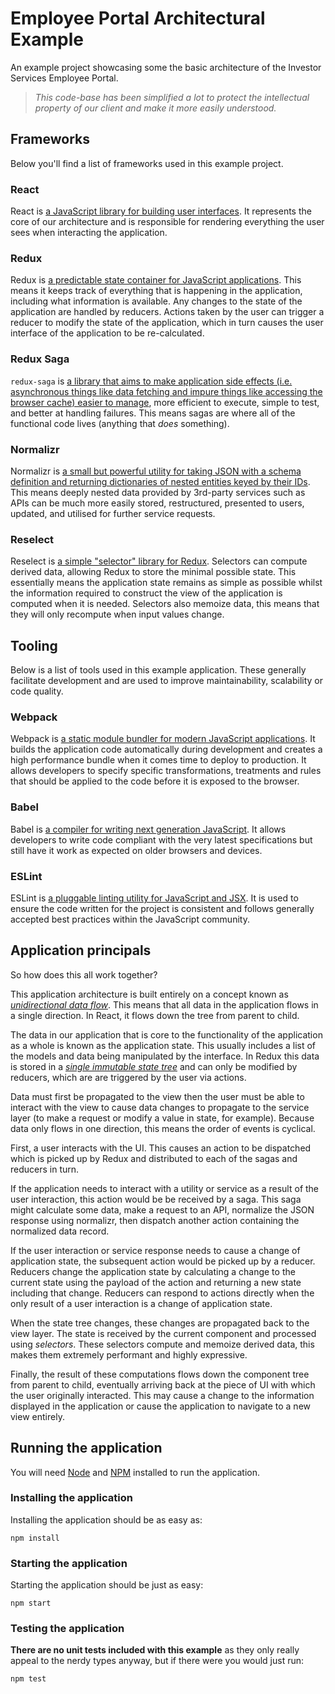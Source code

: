 # Employee Portal Architectural Example

An example project showcasing some the basic architecture of the Investor Services Employee Portal.

> *This code-base has been simplified _a lot_ to protect the intellectual property of our client and make it more easily understood.*

## Frameworks

Below you'll find a list of frameworks used in this example project.

### React

React is [a JavaScript library for building user interfaces](https://reactjs.org/). It represents the core of our architecture and is responsible for rendering everything the user sees when interacting the application.

### Redux

Redux is [a predictable state container for JavaScript applications](https://redux.js.org/). This means it keeps track of everything that is happening in the application, including what information is available. Any changes to the state of the application are handled by reducers. Actions taken by the user can trigger a reducer to modify the state of the application, which in turn causes the user interface of the application to be re-calculated.

### Redux Saga

`redux-saga` is [a library that aims to make application side effects (i.e. asynchronous things like data fetching and impure things like accessing the browser cache) easier to manage](https://github.com/redux-saga/redux-saga), more efficient to execute, simple to test, and better at handling failures. This means sagas are where all of the functional code lives (anything that _does_ something).

### Normalizr

Normalizr is [a small but powerful utility for taking JSON with a schema definition and returning dictionaries of nested entities keyed by their IDs](https://github.com/paularmstrong/normalizr). This means deeply nested data provided by 3rd-party services such as APIs can be much more easily stored, restructured, presented to users, updated, and utilised for further service requests.

### Reselect

Reselect is [a simple "selector" library for Redux](https://github.com/reactjs/reselect). Selectors can compute derived data, allowing Redux to store the minimal possible state. This essentially means the application state remains as simple as possible whilst the information required to construct the view of the application is computed when it is needed. Selectors also memoize data, this means that they will only recompute when input values change.

## Tooling

Below is a list of tools used in this example application. These generally facilitate development and are used to improve maintainability, scalability or code quality.

### Webpack

Webpack is [a static module bundler for modern JavaScript applications](https://webpack.js.org/). It builds the application code automatically during development and creates a high performance bundle when it comes time to deploy to production. It allows developers to specify specific transformations, treatments and rules that should be applied to the code before it is exposed to the browser.

### Babel

Babel is [a compiler for writing next generation JavaScript](https://babeljs.io/). It allows developers to write code compliant with the very latest specifications but still have it work as expected on older browsers and devices.

### ESLint

ESLint is [a pluggable linting utility for JavaScript and JSX](https://eslint.org/). It is used to ensure the code written for the project is consistent and follows generally accepted best practices within the JavaScript community.

## Application principals

So how does this all work together?

This application architecture is built entirely on a concept known as [_unidirectional data flow_](https://redux.js.org/docs/basics/DataFlow.html). This means that all data in the application flows in a single direction. In React, it flows down the tree from parent to child.

The data in our application that is core to the functionality of the application as a whole is known as the application state. This usually includes a list of the models and data being manipulated by the interface. In Redux this data is stored in a [_single immutable state tree_](https://redux.js.org/docs/introduction/ThreePrinciples.html) and can only be modified by reducers, which are are triggered by the user via actions.

Data must first be propagated to the view then the user must be able to interact with the view to cause data changes to propagate to the service layer (to make a request or modify a value in state, for example). Because data only flows in one direction, this means the order of events is cyclical.

First, a user interacts with the UI. This causes an action to be dispatched which is picked up by Redux and distributed to each of the sagas and reducers in turn.

If the application needs to interact with a utility or service as a result of the user interaction, this action would be be received by a saga. This saga might calculate some data, make a request to an API, normalize the JSON response using normalizr, then dispatch another action containing the normalized data record.

If the user interaction or service response needs to cause a change of application state, the subsequent action would be picked up by a reducer. Reducers change the application state by calculating a change to the current state using the payload of the action and returning a new state including that change. Reducers can respond to actions directly when the only result of a user interaction is a change of application state.

When the state tree changes, these changes are propagated back to the view layer. The state is received by the current component and processed using _selectors_. These selectors compute and memoize derived data, this makes them extremely performant and highly expressive.

Finally, the result of these computations flows down the component tree from parent to child, eventually arriving back at the piece of UI with which the user originally interacted. This may cause a change to the information displayed in the application or cause the application to navigate to a new view entirely.

## Running the application

You will need [Node](https://nodejs.org/en/) and [NPM](https://www.npmjs.com/) installed to run the application.

### Installing the application

Installing the application should be as easy as:

```
npm install
```

### Starting the application

Starting the application should be just as easy:

```
npm start
```

### Testing the application

**There are no unit tests included with this example** as they only really appeal to the nerdy types anyway, but if there were you would just run:

```
npm test
```
